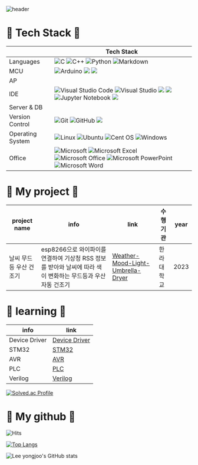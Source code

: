 ![header](https://capsule-render.vercel.app/api?type=waving&color=002260&height=200&text=YongJoo%20Lee's%20github&animation=fadeIn&fontSize=40&fontColor=FFFFFF&fontAlignY=40)


# 📌 Tech Stack 📌

| |Tech Stack |
|------|---|
|Languages|![C](https://img.shields.io/badge/c-%2300599C.svg?style=for-the-badge&logo=c&logoColor=white) ![C++](https://img.shields.io/badge/c++-%2300599C.svg?style=for-the-badge&logo=c%2B%2B&logoColor=white) ![Python](https://img.shields.io/badge/python-3670A0?style=for-the-badge&logo=python&logoColor=ffdd54) ![Markdown](https://img.shields.io/badge/markdown-%23000000.svg?style=for-the-badge&logo=markdown&logoColor=white)|
|MCU|![Arduino](https://img.shields.io/badge/-Arduino-00979D?style=for-the-badge&logo=Arduino&logoColor=white) <img src="https://img.shields.io/badge/atmega128-D9272E?style=for-the-badge&logo=mega&logoColor=white"> <img src="https://img.shields.io/badge/STM32-03234B?style=for-the-badge&logo=stmicroelectronics&logoColor=white">|
|AP|
|IDE|![Visual Studio Code](https://img.shields.io/badge/Visual%20Studio%20Code-0078d7.svg?style=for-the-badge&logo=visual-studio-code&logoColor=white) ![Visual Studio](https://img.shields.io/badge/Visual%20Studio-5C2D91.svg?style=for-the-badge&logo=visual-studio&logoColor=white) <img src="https://img.shields.io/badge/armkeil-394049?style=for-the-badge&logo=armkeil&logoColor=white"> <img src="https://img.shields.io/badge/googlecolab-F9AB00?style=for-the-badge&logo=googlecolab&logoColor=white"> ![Jupyter Notebook](https://img.shields.io/badge/jupyter-%23FA0F00.svg?style=for-the-badge&logo=jupyter&logoColor=white) <img src="https://img.shields.io/badge/pycharm-000000?style=for-the-badge&logo=pycharm&logoColor=white">|
|Server & DB||
|Version Control|![Git](https://img.shields.io/badge/git-%23F05033.svg?style=for-the-badge&logo=git&logoColor=white) ![GitHub](https://img.shields.io/badge/github-%23121011.svg?style=for-the-badge&logo=github&logoColor=white) <img src="https://img.shields.io/badge/notion-000000?style=for-the-badge&logo=notion&logoColor=white">|
|Operating System| ![Linux](https://img.shields.io/badge/Linux-FCC624?style=for-the-badge&logo=linux&logoColor=black) ![Ubuntu](https://img.shields.io/badge/Ubuntu-E95420?style=for-the-badge&logo=ubuntu&logoColor=white) ![Cent OS](https://img.shields.io/badge/cent%20os-002260?style=for-the-badge&logo=centos&logoColor=F0F0F0)	![Windows](https://img.shields.io/badge/Windows-0078D6?style=for-the-badge&logo=windows&logoColor=white) |
|Office|![Microsoft](https://img.shields.io/badge/Microsoft-0078D4?style=for-the-badge&logo=microsoft&logoColor=white) ![Microsoft Excel](https://img.shields.io/badge/Microsoft_Excel-217346?style=for-the-badge&logo=microsoft-excel&logoColor=white) ![Microsoft Office](https://img.shields.io/badge/Microsoft_Office-D83B01?style=for-the-badge&logo=microsoft-office&logoColor=white) ![Microsoft PowerPoint](https://img.shields.io/badge/Microsoft_PowerPoint-B7472A?style=for-the-badge&logo=microsoft-powerpoint&logoColor=white) 	![Microsoft Word](https://img.shields.io/badge/Microsoft_Word-2B579A?style=for-the-badge&logo=microsoft-word&logoColor=white) |

# 📌 My project 📌

| project name |info | link | 수행기관 | year |
|----|----|------|-------|----|
| 날씨 무드등 우산 건조기 | esp8266으로 와이파이를 연결하여 기상청 RSS 정보를 받아와 날씨에 따라 색이 변화하는 무드등과 우산 자동 건조기  | [Weather-Mood-Light-Umbrella-Dryer](https://github.com/es7705/Weather-Mood-Light-Umbrella-Dryer) | 한라대학교 | 2023 |


# 📌 learning 📌

|info | link |
|------|---|
|Device Driver| [Device Driver](https://github.com/es7705/Device-Driver) |
|STM32| [STM32](https://github.com/es7705/Cortex-M3-STM32F103RB)
|AVR| [AVR](https://github.com/es7705/AVR-ATmega128)
|PLC| [PLC](https://github.com/es7705/PLC)
|Verilog| [Verilog](https://github.com/es7705/Verilog)

[![Solved.ac Profile](http://mazassumnida.wtf/api/v2/generate_badge?boj=es7705)](https://solved.ac/es7705/)

# 📌 My github 📌

![Hits](https://hits.seeyoufarm.com/api/count/incr/badge.svg?url=https%3A%2F%2Fgithub.com%2Fkim-soohyeon&count_bg=%23FFDAC7&title_bg=%23FFADAD&icon=&icon_color=%23E7E7E7&title=hits&edge_flat=false)

[![Top Langs](https://github-readme-stats.vercel.app/api/top-langs/?username=es7705&layout=compact)](https://github.com/anuraghazra/github-readme-stats)

![Lee yongjoo's GitHub stats](https://github-readme-stats.vercel.app/api?username=es7705&count_private=true)




<!--
**es7705/es7705** is a ✨ _special_ ✨ repository because its `README.md` (this file) appears on your GitHub profile.

Here are some ideas to get you started:

- 🔭 I’m currently working on ...
- 🌱 I’m currently learning ...
- 👯 I’m looking to collaborate on ...
- 🤔 I’m looking for help with ...
- 💬 Ask me about ...
- 📫 How to reach me: ...
- 😄 Pronouns: ...
- ⚡ Fun fact: ...
-->
